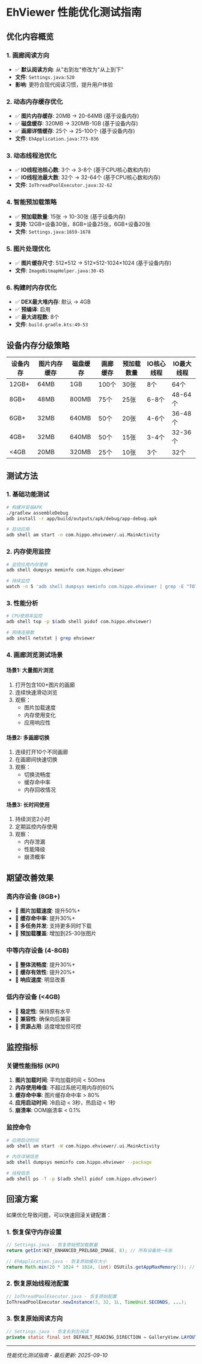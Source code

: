 # EhViewer 性能优化测试指南

## 优化内容概览

### 1. 画廊阅读方向
- ✅ **默认阅读方向**: 从"右到左"修改为"从上到下"
- **文件**: `Settings.java:520`
- **影响**: 更符合现代阅读习惯，提升用户体验

### 2. 动态内存缓存优化
- ✅ **图片内存缓存**: 20MB → 20-64MB (基于设备内存)
- ✅ **磁盘缓存**: 320MB → 320MB-1GB (基于设备内存)  
- ✅ **画廊详情缓存**: 25个 → 25-100个 (基于设备内存)
- **文件**: `EhApplication.java:773-836`

### 3. 动态线程池优化
- ✅ **IO线程池核心数**: 3个 → 3-8个 (基于CPU核心数和内存)
- ✅ **IO线程池最大数**: 32个 → 32-64个 (基于CPU核心数和内存)
- **文件**: `IoThreadPoolExecutor.java:32-62`

### 4. 智能预加载策略
- ✅ **预加载数量**: 15张 → 10-30张 (基于设备内存)
- **支持**: 12GB+设备30张，8GB+设备25张，6GB+设备20张
- **文件**: `Settings.java:1659-1678`

### 5. 图片处理优化
- ✅ **图片缓存尺寸**: 512×512 → 512×512-1024×1024 (基于设备内存)
- **文件**: `ImageBitmapHelper.java:30-45`

### 6. 构建时内存优化
- ✅ **DEX最大堆内存**: 默认 → 4GB
- ✅ **预编译**: 启用
- ✅ **最大进程数**: 8个
- **文件**: `build.gradle.kts:49-53`

## 设备内存分级策略

| 设备内存 | 图片内存缓存 | 磁盘缓存 | 画廊缓存 | 预加载数量 | IO核心线程 | IO最大线程 |
|---------|-------------|----------|----------|-----------|-----------|-----------|
| 12GB+   | 64MB        | 1GB      | 100个    | 30张      | 8个       | 64个      |
| 8GB+    | 48MB        | 800MB    | 75个     | 25张      | 6-8个     | 48-64个   |
| 6GB+    | 32MB        | 640MB    | 50个     | 20张      | 4-6个     | 36-48个   |
| 4GB+    | 32MB        | 640MB    | 50个     | 15张      | 3-4个     | 32-36个   |
| <4GB    | 20MB        | 320MB    | 25个     | 10张      | 3个       | 32个      |

## 测试方法

### 1. 基础功能测试
```bash
# 构建并安装APK
./gradlew assembleDebug
adb install -r app/build/outputs/apk/debug/app-debug.apk

# 启动应用
adb shell am start -n com.hippo.ehviewer/.ui.MainActivity
```

### 2. 内存使用监控
```bash
# 监控应用内存使用
adb shell dumpsys meminfo com.hippo.ehviewer

# 持续监控
watch -n 5 'adb shell dumpsys meminfo com.hippo.ehviewer | grep -E "TOTAL|Native Heap|Dalvik Heap"'
```

### 3. 性能分析
```bash
# CPU使用率监控
adb shell top -p $(adb shell pidof com.hippo.ehviewer)

# 网络连接数
adb shell netstat | grep ehviewer
```

### 4. 画廊浏览测试场景

#### 场景1: 大量图片浏览
1. 打开包含100+图片的画廊
2. 连续快速滑动浏览
3. 观察：
   - 图片加载速度
   - 内存使用变化
   - 应用响应性

#### 场景2: 多画廊切换
1. 连续打开10个不同画廊
2. 在画廊间快速切换
3. 观察：
   - 切换流畅度
   - 缓存命中率
   - 内存回收情况

#### 场景3: 长时间使用
1. 持续浏览2小时
2. 定期监控内存使用
3. 观察：
   - 内存泄漏
   - 性能降级
   - 崩溃概率

## 期望改善效果

### 高内存设备 (8GB+)
- 🎯 **图片加载速度**: 提升50%+
- 🎯 **缓存命中率**: 提升30%+  
- 🎯 **多任务并发**: 支持更多同时下载
- 🎯 **预加载覆盖**: 增加到25-30张图片

### 中等内存设备 (4-8GB)
- 🎯 **整体流畅度**: 提升30%+
- 🎯 **缓存有效性**: 提升20%+
- 🎯 **响应速度**: 明显改善

### 低内存设备 (<4GB)  
- 🎯 **稳定性**: 保持原有水平
- 🎯 **兼容性**: 确保向后兼容
- 🎯 **资源占用**: 适度增加但可控

## 监控指标

### 关键性能指标 (KPI)
1. **图片加载时间**: 平均加载时间 < 500ms
2. **内存使用峰值**: 不超过系统可用内存的60%
3. **缓存命中率**: 图片缓存命中率 > 80%
4. **应用启动时间**: 冷启动 < 3秒，热启动 < 1秒
5. **崩溃率**: OOM崩溃率 < 0.1%

### 监控命令
```bash
# 应用启动时间
adb shell am start -W com.hippo.ehviewer/.ui.MainActivity

# 内存详细信息  
adb shell dumpsys meminfo com.hippo.ehviewer --package

# 线程信息
adb shell ps -T -p $(adb shell pidof com.hippo.ehviewer)
```

## 回滚方案

如果优化导致问题，可以快速回滚关键配置：

### 1. 恢复保守内存设置
```java
// Settings.java - 恢复原始预加载数量
return getInt(KEY_ENHANCED_PRELOAD_IMAGE, 8); // 所有设备统一8张

// EhApplication.java - 恢复原始缓存大小
return Math.min(20 * 1024 * 1024, (int) OSUtils.getAppMaxMemory()); // 固定20MB
```

### 2. 恢复原始线程池配置
```java
// IoThreadPoolExecutor.java - 恢复原始配置
IoThreadPoolExecutor.newInstance(3, 32, 1L, TimeUnit.SECONDS, ...);
```

### 3. 恢复原始阅读方向
```java
// Settings.java - 恢复右到左阅读
private static final int DEFAULT_READING_DIRECTION = GalleryView.LAYOUT_RIGHT_TO_LEFT;
```

---

*性能优化测试指南 - 最后更新: 2025-09-10*